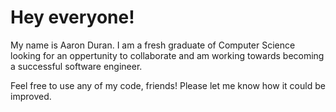 # Hey everyone!
My name is Aaron Duran. I am a fresh graduate of Computer Science 
looking for an oppertunity to collaborate and am working towards becoming
a successful software engineer.

Feel free to use any of my code, friends! Please let me know how it could be improved.
